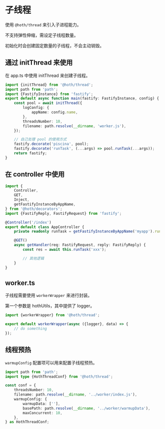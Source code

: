 # 子线程

使用 `@hoth/thread` 来引入子进程能力。

不支持弹性伸缩，需设定子线程数量。

初始化时会创建固定数量的子线程，不会主动销毁。

## 通过 initThread 来使用

在 app.ts 中使用 initThread 来创建子线程。

```ts
import {initThread} from '@hoth/thread';
import path from 'path';
import {FastifyInstance} from 'fastify';
export default async function main(fastify: FastifyInstance, config) {
    const pool = await initThread({
        logConfig: {
            appName: config.name,
        },
        threadsNumber: 10,
        filename: path.resolve(__dirname, 'worker.js'),
    });

    // 自己处理 pool 的使用方式
    fastify.decorate('piscina', pool);
    fastify.decorate('runTask', (...args) => pool.runTask(...args));
    return fastify;
}
```

## 在 controller 中使用

```ts
import {
    Controller,
    GET,
    Inject,
    getFastifyInstanceByAppName,
} from '@hoth/decorators';
import {FastifyReply, FastifyRequest} from 'fastify';

@Controller('/index')
export default class AppController {
    private readonly runTask = getFastifyInstanceByAppName('myapp').runTask;

    @GET()
    async getHandler(req: FastifyRequest, reply: FastifyReply) {
        const res = await this.runTask('xxx');

        // 其他逻辑
    }
}
```

## worker.ts

子线程需要使用 `workerWrapper` 来进行封装。

第一个参数是 hothUtils，其中提供了 logger。

```ts
import {workerWrapper} from '@hoth/thread';

export default workerWrapper(async ({logger}, data) => {
    // do something
});
```

## 线程预热

`warmupConfig` 配置项可以用来配置子线程预热。

```ts
import path from 'path';
import type {HothThreadConf} from '@hoth/thread';

const conf = {
    threadsNumber: 10,
    filename: path.resolve(__dirname, '../worker/index.js'),
    warmupConfig: {
        warmupData: [''],
        basePath: path.resolve(__dirname, '../worker/warmupData'),
        maxConcurrent: 10,
    },
} as HothThreadConf;
```
